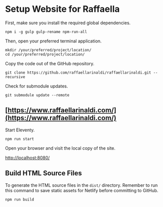 # Setup Website for Raffaella

First, make sure you install the required global dependencies.

`npm i -g gulp gulp-rename npm-run-all`

Then, open your preferred terminal application.

```
mkdir /your/preferred/project/location/
cd /your/preferred/project/location/
```

Copy the code out of the GitHub repository.

`git clone https://github.com/raffaellarinaldi/raffaellarinaldi.git --recursive`

Check for submodule updates.

`git submodule update --remote`

## [https://www.raffaellarinaldi.com/](https://www.raffaellarinaldi.com/)

Start Eleventy.

`npm run start`

Open your browser and visit the local copy of the site.

[http://localhost:8080/](http://localhost:8080/)

## Build HTML Source Files

To generate the HTML source files in the `dist/` directory.
Remember to run this command to save static assets for Netlify before committing to GitHub.

`npm run build`
